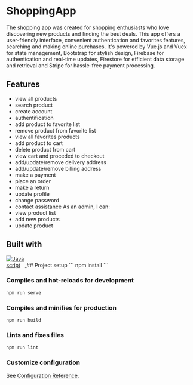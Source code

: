 # ShoppingApp
The shopping app was created for shopping enthusiasts who love discovering new products and finding the best deals. This app offers a user-friendly interface, convenient authentication and favorites features, searching and making online purchases. It's powered by Vue.js and Vuex for state management, Bootstrap for stylish design, Firebase for authentication and real-time updates, Firestore for efficient data storage and retrieval and Stripe for hassle-free payment processing.

## Features
- view all products
- search product
- create account
- authentification
- add product to favorite list
- remove product from favorite list
- view all favorites products
- add product to cart
- delete product from cart
- view cart and proceded to checkout
- add/update/remove delivery address
- add/update/remove billing address
- make a payment
- place an order
- make a return
- update profile
- change password
- contact assistance
As an admin, I can:
- view product list
- add new products
- update product

## Built with
<a href="https://etnbyixar3c.exactdn.com/wp-content/uploads/2014/10/javascript_logo_300x300.png?strip=all&lossy=1&resize=150%2C150&ssl=1" target="blank">
<img src="https://etnbyixar3c.exactdn.com/wp-content/uploads/2014/10/javascript_logo_300x300.png?strip=all&lossy=1&resize=150%2C150&ssl=1" alt="Javascript"style="max-width: 10%;">
</a>
## Project setup
```
npm install
```

### Compiles and hot-reloads for development
```
npm run serve
```

### Compiles and minifies for production
```
npm run build
```

### Lints and fixes files
```
npm run lint
```

### Customize configuration
See [Configuration Reference](https://cli.vuejs.org/config/).
